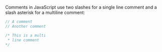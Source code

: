 Comments in JavaScript use two slashes for a single line comment and a slash asterisk for a multiline comment:
```javascript
// A comment
// Another comment

/* This is a multi
 * line comment
*/
```